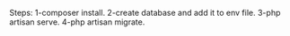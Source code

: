 Steps:
1-composer install.
2-create database and add it to env file.
3-php artisan serve.
4-php artisan migrate.